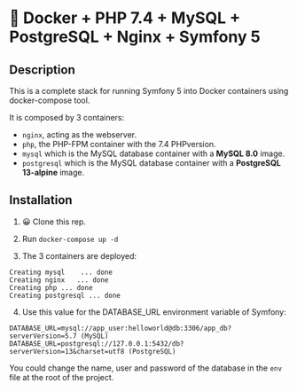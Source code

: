 # 🐳 Docker + PHP 7.4 + MySQL + PostgreSQL + Nginx + Symfony 5

## Description

This is a complete stack for running Symfony 5 into Docker containers using docker-compose tool.

It is composed by 3 containers:

- `nginx`, acting as the webserver.
- `php`, the PHP-FPM container with the 7.4 PHPversion.
- `mysql` which is the MySQL database container with a **MySQL 8.0** image.
- `postgresql` which is the MySQL database container with a **PostgreSQL 13-alpine** image.

## Installation

1. 😀 Clone this rep.

2. Run `docker-compose up -d`

3. The 3 containers are deployed: 

```
Creating mysql    ... done
Creating nginx   ... done
Creating php ... done
Creating postgresql ... done
```

4. Use this value for the DATABASE_URL environment variable of Symfony:

```
DATABASE_URL=mysql://app_user:helloworld@db:3306/app_db?serverVersion=5.7 (MySQL)
DATABASE_URL=postgresql://127.0.0.1:5432/db?serverVersion=13&charset=utf8 (PostgreSQL)
```

You could change the name, user and password of the database in the `env` file at the root of the project.
